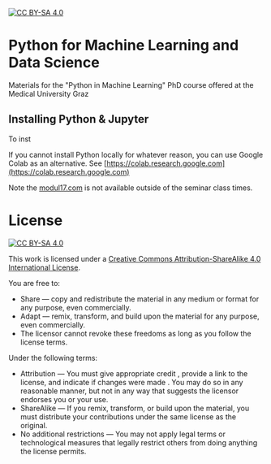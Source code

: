 [![CC BY-SA 4.0][cc-by-sa-shield]][cc-by-sa] 

# Python for Machine Learning and Data Science

Materials for the "Python in Machine Learning"  PhD course offered at the Medical University Graz

## Installing Python & Jupyter

To inst


If you cannot install Python locally for whatever reason, you can use Google Colab as an alternative. See [https://colab.research.google.com](https://colab.research.google.com)

Note the [modul17.com](https://modul17.com) is not available outside of the seminar class times.

# License

[![CC BY-SA 4.0][cc-by-sa-image]][cc-by-sa]

[cc-by-sa]: http://creativecommons.org/licenses/by-sa/4.0/
[cc-by-sa-image]: https://licensebuttons.net/l/by-sa/4.0/88x31.png
[cc-by-sa-shield]: https://img.shields.io/badge/License-CC%20BY--SA%204.0-lightgrey.svg

This work is licensed under a
[Creative Commons Attribution-ShareAlike 4.0 International License][cc-by-sa].

You are free to:

- Share — copy and redistribute the material in any medium or format for any purpose, even commercially.
- Adapt — remix, transform, and build upon the material for any purpose, even commercially.
- The licensor cannot revoke these freedoms as long as you follow the license terms.

Under the following terms:

- Attribution — You must give appropriate credit , provide a link to the license, and indicate if changes were made . You may do so in any reasonable manner, but not in any way that suggests the licensor endorses you or your use.
- ShareAlike — If you remix, transform, or build upon the material, you must distribute your contributions under the same license as the original.
- No additional restrictions — You may not apply legal terms or technological measures that legally restrict others from doing anything the license permits.
